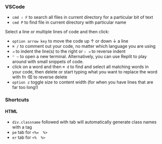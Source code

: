 ### VSCode

* `cmd ⇧ F` to search all files in current directory for a particular bit of text
* `cmd P` to find file in current directory with particular name <br>

Select a line or multiple lines of code and then click: <br>
* `option arrow key` to move the code up ↑ or down ↓ a line
* `⌘ /` to comment out your code, no matter which language you are using
* `⇥` to indent the line(s) to the right or `⇧ ⇥` to reverse indent
* `⌃ ~`  to open a new terminal. Alternatively, you can use Replit to play around with small snippets of code.
* click on a word and then `⌘ d` to find and select all matching words in your code, then delete or start typing what you want to replace the word with
fn ⌫ to reverse delete
* `option z` toggle size to content width (for when you have lines that are far too long!)

### Shortcuts

#### HTML
* `div.classname` followed with tab will automatically generate class names with a tag
* `pe` tab for `<%=  %>`
* `er` tab for `<%  %>`
